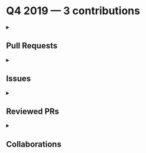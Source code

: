 # Q4 2019 — 3 contributions

<details>
  <summary><h2>Pull Requests</h2></summary>
<table style='width:100%; table-layout:fixed;'>
  <thead>
    <tr>
      <th style='width:5%;'>No.</th>
      <th style='width:20%;'>Project Name</th>
      <th style='width:20%;'>Title</th>
      <th style='width:35%;'>Description</th>
      <th style='width:20%;'>Date</th>
    </tr>
  </thead>
  <tbody>
    <tr>
      <td>1.</td>
      <td>adiati98/single-price-grid-component</td>
      <td><a href='https://github.com/adiati98/single-price-grid-component/pull/3'>Change <p> to <h2> in <section></a></td>
      <td>No description provided.</td>
      <td>2019-10-05</td>
    </tr>
    <tr>
      <td>2.</td>
      <td>adiati98/single-price-grid-component</td>
      <td><a href='https://github.com/adiati98/single-price-grid-component/pull/2'>Move css file to style folder</a></td>
      <td>No description provided.</td>
      <td>2019-10-04</td>
    </tr>
    <tr>
      <td>3.</td>
      <td>adiati98/single-price-grid-component</td>
      <td><a href='https://github.com/adiati98/single-price-grid-component/pull/1'>Merge development to master</a></td>
      <td>No description provided.</td>
      <td>2019-10-04</td>
    </tr>
  </tbody>
</table>
</details>

<details>
  <summary><h2>Issues</h2></summary>
No issues contributions in this quarter.
</details>

<details>
  <summary><h2>Reviewed PRs</h2></summary>
No reviewed prs contributions in this quarter.
</details>

<details>
  <summary><h2>Collaborations</h2></summary>
No collaborations contributions in this quarter.
</details>


